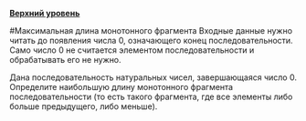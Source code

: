 **[Верхний уровень](https://github.com/KristianKuznetsov/JavaPractice)**

#Максимальная длина монотонного фрагмента
Входные данные нужно читать до появления числа 0, означающего конец последовательности. 
Само число 0 не считается элементом последовательности и обрабатывать его не нужно.

Дана последовательность натуральных чисел, завершающаяся число 0. Определите наибольшую длину монотонного фрагмента последовательности 
(то есть такого фрагмента, где все элементы либо больше предыдущего, либо меньше).
